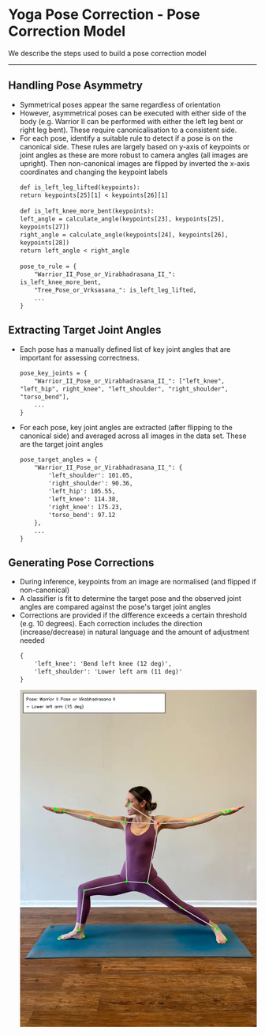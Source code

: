 # Yoga Pose Correction - Pose Correction Model

We describe the steps used to build a pose correction model

---

## Handling Pose Asymmetry
- Symmetrical poses appear the same regardless of orientation
- However, asymmetrical poses can be executed with either side of the body (e.g. Warrior II can be performed with either the left leg bent or right leg bent). These require canonicalisation to a consistent side.
- For each pose, identify a suitable rule to detect if a pose is on the canonical side. These rules are largely based on y-axis of keypoints or joint angles as these are more robust to camera angles (all images are upright). Then non-canonical images are flipped by inverted the x-axis coordinates and changing the keypoint labels
    ```
    def is_left_leg_lifted(keypoints):
    return keypoints[25][1] < keypoints[26][1]
    
    def is_left_knee_more_bent(keypoints):
    left_angle = calculate_angle(keypoints[23], keypoints[25], keypoints[27])
    right_angle = calculate_angle(keypoints[24], keypoints[26], keypoints[28])
    return left_angle < right_angle
    
    pose_to_rule = {
        "Warrior_II_Pose_or_Virabhadrasana_II_": is_left_knee_more_bent,
        "Tree_Pose_or_Vrksasana_": is_left_leg_lifted,
        ... 
    }
    ```

## Extracting Target Joint Angles
- Each pose has a manually defined list of key joint angles that are important for assessing correctness. 
    ```
    pose_key_joints = {
        "Warrior_II_Pose_or_Virabhadrasana_II_": ["left_knee", "left_hip", right_knee", "left_shoulder", "right_shoulder", "torso_bend"],
        ...
    }
    ```
- For each pose, key joint angles are extracted (after flipping to the canonical side) and averaged across all images in the data set. These are the target joint angles
    ```
    pose_target_angles = {
        "Warrior_II_Pose_or_Virabhadrasana_II_": {
            'left_shoulder': 101.05,
            'right_shoulder': 90.36,
            'left_hip': 105.55,
            'left_knee': 114.38,
            'right_knee': 175.23,
            'torso_bend': 97.12
        },
        ...
    }
    ```

## Generating Pose Corrections
- During inference, keypoints from an image are normalised (and flipped if non-canonical)
- A classifier is fit to determine the target pose and the observed joint angles are compared against the pose's target joint angles
- Corrections are provided if the difference exceeds a certain threshold (e.g. 10 degrees). Each correction includes the direction (increase/decrease) in natural language and the amount of adjustment needed 
  ```
  {
      'left_knee': 'Bend left knee (12 deg)',
      'left_shoulder': 'Lower left arm (11 deg)'
  }
  ```
  ![pose_correction_result](images/pose_correction_result.jpg)